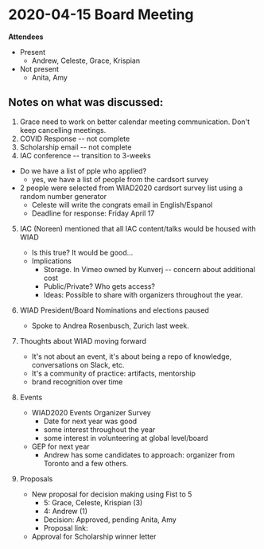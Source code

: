 # 2020-04-15 Board Meeting

**Attendees**
- Present
  - Andrew, Celeste, Grace, Krispian
- Not present
  - Anita, Amy

## Notes on what was discussed:
1. Grace need to work on better calendar meeting communication. Don't keep cancelling meetings. 
2. COVID Response -- not complete
3. Scholarship email -- not complete
4. IAC conference -- transition to 3-weeks
  - Do we have a list of pple who applied? 
    - yes, we have a list of people from the cardsort survey
  - 2 people were selected from WIAD2020 cardsort survey list using a random number generator
    - Celeste will write the congrats email in English/Espanol
    - Deadline for response: Friday April 17
5. IAC (Noreen) mentioned that all IAC content/talks would be housed with WIAD
   - Is this true? It would be good...
   - Implications
     - Storage. In Vimeo owned by Kunverj -- concern about additional cost
     - Public/Private? Who gets access? 
     - Ideas: Possible to share with organizers throughout the year. 
6. WIAD President/Board Nominations and elections paused
   - Spoke to Andrea Rosenbusch, Zurich last week. 
7. Thoughts about WIAD moving forward
   - It's not about an event, it's about being a repo of knowledge, conversations on Slack, etc. 
   - It's a community of practice: artifacts, mentorship
   - brand recognition over time
8. Events
   - WIAD2020 Events Organizer Survey
     - Date for next year was good
     - some interest throughout the year
     - some interest in volunteering at global level/board
   - GEP for next year
     - Andrew has some candidates to approach: organizer from Toronto and a few others. 

9. Proposals
   - New proposal for decision making using Fist to 5
     - 5: Grace, Celeste, Krispian (3)
     - 4: Andrew (1)
     - Decision: Approved, pending Anita, Amy
     - Proposal link: 
   - Approval for Scholarship winner letter
